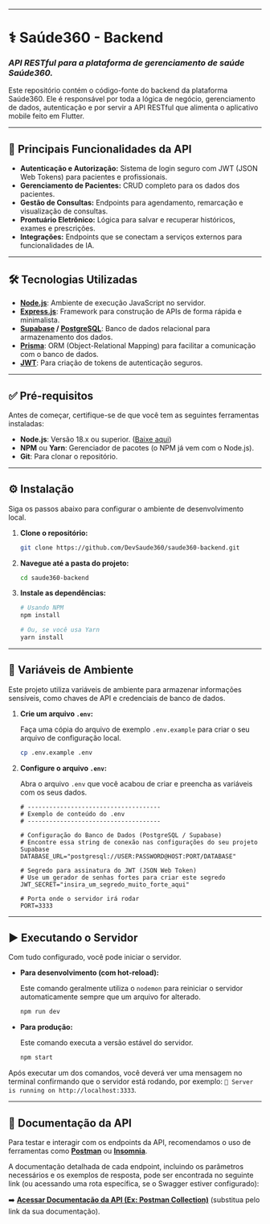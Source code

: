 -----

# ⚕️ Saúde360 - Backend

### *API RESTful para a plataforma de gerenciamento de saúde Saúde360.*

Este repositório contém o código-fonte do backend da plataforma Saúde360. Ele é responsável por toda a lógica de negócio, gerenciamento de dados, autenticação e por servir a API RESTful que alimenta o aplicativo mobile feito em Flutter.

-----

## 🚀 Principais Funcionalidades da API

  * **Autenticação e Autorização:** Sistema de login seguro com JWT (JSON Web Tokens) para pacientes e profissionais.
  * **Gerenciamento de Pacientes:** CRUD completo para os dados dos pacientes.
  * **Gestão de Consultas:** Endpoints para agendamento, remarcação e visualização de consultas.
  * **Prontuário Eletrônico:** Lógica para salvar e recuperar históricos, exames e prescrições.
  * **Integrações:** Endpoints que se conectam a serviços externos para funcionalidades de IA.

-----

## 🛠️ Tecnologias Utilizadas

  * **[Node.js](https://nodejs.org/)**: Ambiente de execução JavaScript no servidor.
  * **[Express.js](https://expressjs.com/pt-br/)**: Framework para construção de APIs de forma rápida e minimalista.
  * **[Supabase](https://supabase.io/) / [PostgreSQL](https://www.postgresql.org/)**: Banco de dados relacional para armazenamento dos dados.
  * **[Prisma](https://www.prisma.io/)**: ORM (Object-Relational Mapping) para facilitar a comunicação com o banco de dados.
  * **[JWT](https://jwt.io/)**: Para criação de tokens de autenticação seguros.

-----

## ✅ Pré-requisitos

Antes de começar, certifique-se de que você tem as seguintes ferramentas instaladas:

  * **Node.js**: Versão 18.x ou superior. ([Baixe aqui](https://nodejs.org/))
  * **NPM** ou **Yarn**: Gerenciador de pacotes (o NPM já vem com o Node.js).
  * **Git**: Para clonar o repositório.

-----

## ⚙️ Instalação

Siga os passos abaixo para configurar o ambiente de desenvolvimento local.

1.  **Clone o repositório:**

    ```bash
    git clone https://github.com/DevSaude360/saude360-backend.git
    ```

2.  **Navegue até a pasta do projeto:**

    ```bash
    cd saude360-backend
    ```

3.  **Instale as dependências:**

    ```bash
    # Usando NPM
    npm install

    # Ou, se você usa Yarn
    yarn install
    ```

-----

## 🔑 Variáveis de Ambiente

Este projeto utiliza variáveis de ambiente para armazenar informações sensíveis, como chaves de API e credenciais de banco de dados.

1.  **Crie um arquivo `.env`:**

    Faça uma cópia do arquivo de exemplo `.env.example` para criar o seu arquivo de configuração local.

    ```bash
    cp .env.example .env
    ```

2.  **Configure o arquivo `.env`:**

    Abra o arquivo `.env` que você acabou de criar e preencha as variáveis com os seus dados.

    ```env
    # -------------------------------------
    # Exemplo de conteúdo do .env
    # -------------------------------------

    # Configuração do Banco de Dados (PostgreSQL / Supabase)
    # Encontre essa string de conexão nas configurações do seu projeto Supabase
    DATABASE_URL="postgresql://USER:PASSWORD@HOST:PORT/DATABASE"

    # Segredo para assinatura do JWT (JSON Web Token)
    # Use um gerador de senhas fortes para criar este segredo
    JWT_SECRET="insira_um_segredo_muito_forte_aqui"

    # Porta onde o servidor irá rodar
    PORT=3333
    ```

-----

## ▶️ Executando o Servidor

Com tudo configurado, você pode iniciar o servidor.

  * **Para desenvolvimento (com hot-reload):**

    Este comando geralmente utiliza o `nodemon` para reiniciar o servidor automaticamente sempre que um arquivo for alterado.

    ```bash
    npm run dev
    ```

  * **Para produção:**

    Este comando executa a versão estável do servidor.

    ```bash
    npm start
    ```

Após executar um dos comandos, você deverá ver uma mensagem no terminal confirmando que o servidor está rodando, por exemplo: `🚀 Server is running on http://localhost:3333`.

-----

## 📖 Documentação da API

Para testar e interagir com os endpoints da API, recomendamos o uso de ferramentas como **[Postman](https://www.postman.com/)** ou **[Insomnia](https://insomnia.rest/)**.

A documentação detalhada de cada endpoint, incluindo os parâmetros necessários e os exemplos de resposta, pode ser encontrada no seguinte link (ou acessando uma rota específica, se o Swagger estiver configurado):

➡️ **[Acessar Documentação da API (Ex: Postman Collection)](https://www.google.com/search?q=https://documenter.getpostman.com/view/your-collection-id)** (substitua pelo link da sua documentação).

